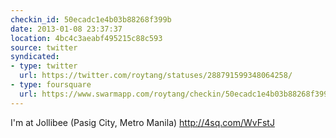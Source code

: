 ```yaml
---
checkin_id: 50ecadc1e4b03b88268f399b
date: 2013-01-08 23:37:37
location: 4bc4c3aeabf495215c88c593
source: twitter
syndicated:
- type: twitter
  url: https://twitter.com/roytang/statuses/288791599348064258/
- type: foursquare
  url: https://www.swarmapp.com/roytang/checkin/50ecadc1e4b03b88268f399b
---
```


I'm at Jollibee (Pasig City, Metro Manila) http://4sq.com/WvFstJ